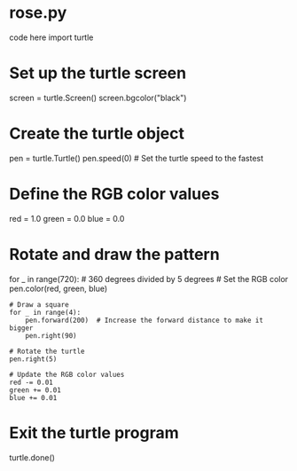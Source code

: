 # rose.py
code here
import turtle

# Set up the turtle screen
screen = turtle.Screen()
screen.bgcolor("black")

# Create the turtle object
pen = turtle.Turtle()
pen.speed(0)  # Set the turtle speed to the fastest

# Define the RGB color values
red = 1.0
green = 0.0
blue = 0.0

# Rotate and draw the pattern
for _ in range(720):  # 360 degrees divided by 5 degrees
    # Set the RGB color
    pen.color(red, green, blue)

    # Draw a square
    for _ in range(4):
        pen.forward(200)  # Increase the forward distance to make it bigger
        pen.right(90)

    # Rotate the turtle
    pen.right(5)

    # Update the RGB color values
    red -= 0.01
    green += 0.01
    blue += 0.01

# Exit the turtle program
turtle.done()
